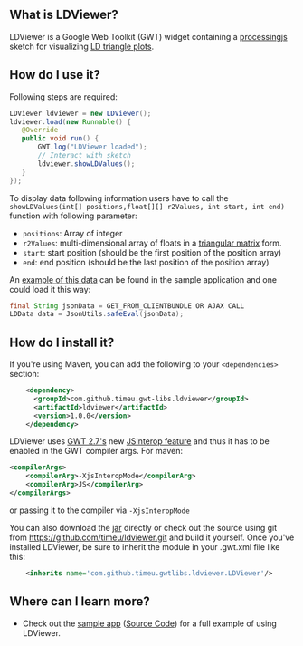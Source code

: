 ## What is LDViewer?


LDViewer is a Google Web Toolkit (GWT) widget containing a [processingjs][0] sketch for visualizing [LD triangle plots][1].


## How do I use it?

Following steps are required:  

```JAVA
LDViewer ldviewer = new LDViewer();
ldviewer.load(new Runnable() {
   @Override
   public void run() {
       GWT.log("LDViewer loaded");
       // Interact with sketch
       ldviewer.showLDValues();
   }
});
```
To display data following information users have to call the `showLDValues(int[] positions,float[][] r2Values, int start, int end)` function with following parameter:
 - `positions`: Array of integer 
 - `r2Values`: multi-dimensional array of floats in a [triangular matrix][2] form.
 - `start`: start position (should be the first position of the position array)
 - `end`: end position (should be the last position of the position array)

An [example of this data][3] can be found in the sample application and one could load it this way: 
 
```JAVA
final String jsonData = GET_FROM_CLIENTBUNDLE OR AJAX CALL
LDData data = JsonUtils.safeEval(jsonData);
```

## How do I install it?

If you're using Maven, you can add the following to your `<dependencies>`
section:

```xml
    <dependency>
      <groupId>com.github.timeu.gwt-libs.ldviewer</groupId>
      <artifactId>ldviewer</artifactId>
      <version>1.0.0</version>
    </dependency>
```

LDViewer uses [GWT 2.7's][4] new [JSInterop feature][5] and thus it has to be enabled in the GWT compiler args.
For maven:
```xml
<compilerArgs>
    <compilerArg>-XjsInteropMode</compilerArg>
    <compilerArg>JS</compilerArg>
</compilerArgs>
```
or passing it to the compiler via `-XjsInteropMode`

You can also download the [jar][1] directly or check out the source using git
from <https://github.com/timeu/ldviewer.git> and build it yourself. Once
you've installed LDViewer, be sure to inherit the module in your .gwt.xml
file like this:

```xml
    <inherits name='com.github.timeu.gwtlibs.ldviewer.LDViewer'/>
```

## Where can I learn more?

 * Check out the [sample app][6] ([Source Code][7]) for a full example of using LDViewer.
 
[0]: http://processingjs.org
[1]: http://www.nature.com/nrg/journal/v4/n8/fig_tab/nrg1123_F1.html
[4]: http://www.gwtproject.org/release-notes.html#Release_Notes_2_7_0_RC1
[5]: https://docs.google.com/document/d/1tir74SB-ZWrs-gQ8w-lOEV3oMY6u6lF2MmNivDEihZ4/edit#
[2]: https://en.wikipedia.org/wiki/Triangular_matrix
[3]: https://github.com/timeu/LDViewer/blob/master/ldviewer-sample/src/main/resources/sample/client/data/ld_sample_data.json
[6]: http://timeu.github.io/ldviewer
[7]: https://github.com/timeu/LDViewer/tree/master/ldviewer-sample 

